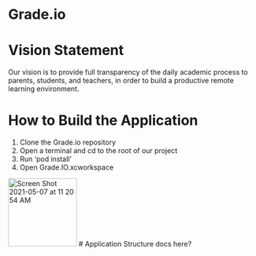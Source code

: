 # Grade.io
#
#
# Vision Statement
Our vision is to provide full transparency of the daily academic process to parents, students, and teachers, in order to build a productive remote learning environment.
# How to Build the Application
1. Clone the Grade.io repository 
2. Open a terminal and cd to the root of our project
3. Run ‘pod install’
4. Open Grade.IO.xcworkspace
<img width="139" alt="Screen Shot 2021-05-07 at 11 20 54 AM" src="https://user-images.githubusercontent.com/49224676/117492321-4b303280-af26-11eb-8d8f-46296d70e4d7.png">
# Application Structure
docs here?

